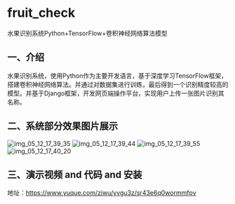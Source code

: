# fruit_check
水果识别系统Python+TensorFlow+卷积神经网络算法模型

## 一、介绍
水果识别系统，使用Python作为主要开发语言，基于深度学习TensorFlow框架，搭建卷积神经网络算法。并通过对数据集进行训练，最后得到一个识别精度较高的模型。并基于Django框架，开发网页端操作平台，实现用户上传一张图片识别其名称。

## 二、系统部分效果图片展示
![img_05_12_17_39_35](https://github.com/molipy/fruit_check/assets/150657745/0dcb3430-36ef-4c71-8e9b-05b49f51c4ea)
![img_05_12_17_39_44](https://github.com/molipy/fruit_check/assets/150657745/e252faa5-66ba-4182-b7a8-610fc77db191)
![img_05_12_17_39_55](https://github.com/molipy/fruit_check/assets/150657745/25b51b50-88c3-4957-87f9-3fbd12a68718)
![img_05_12_17_40_20](https://github.com/molipy/fruit_check/assets/150657745/99b5a17e-95d5-4b1e-aef5-8b19ff2e1409)

## 三、演示视频 and 代码 and 安装
地址：https://www.yuque.com/ziwu/yygu3z/sr43e6q0wormmfpv
